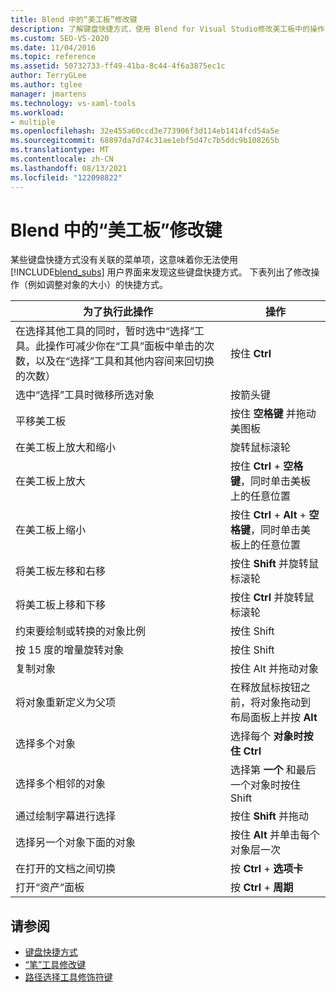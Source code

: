 ```yaml
---
title: Blend 中的“美工板”修改键
description: 了解键盘快捷方式，使用 Blend for Visual Studio修改美工板中的操作，例如缩放、调整大小以及平移。
ms.custom: SEO-VS-2020
ms.date: 11/04/2016
ms.topic: reference
ms.assetid: 50732733-ff49-41ba-8c44-4f6a3875ec1c
author: TerryGLee
ms.author: tglee
manager: jmartens
ms.technology: vs-xaml-tools
ms.workload:
- multiple
ms.openlocfilehash: 32e455a60ccd3e773906f3d114eb1414fcd54a5e
ms.sourcegitcommit: 68897da7d74c31ae1ebf5d47c7b5ddc9b108265b
ms.translationtype: MT
ms.contentlocale: zh-CN
ms.lasthandoff: 08/13/2021
ms.locfileid: "122098822"
---
```

# <a name="artboard-modifier-keys-in-blend"></a>Blend 中的“美工板”修改键
某些键盘快捷方式没有关联的菜单项，这意味着你无法使用 [!INCLUDE[blend_subs](../debugger/includes/blend_subs_md.md)] 用户界面来发现这些键盘快捷方式。 下表列出了修改操作（例如调整对象的大小）的快捷方式。

|为了执行此操作|操作|
| - |-------------|
|在选择其他工具的同时，暂时选中“选择”工具。此操作可减少你在“工具”面板中单击的次数，以及在“选择”工具和其他内容间来回切换的次数）|按住 **Ctrl**|
|选中“选择”工具时微移所选对象|按箭头键|
|平移美工板|按住 **空格键** 并拖动美图板|
|在美工板上放大和缩小|旋转鼠标滚轮|
|在美工板上放大|按住 **Ctrl** + **空格键**，同时单击美板上的任意位置|
|在美工板上缩小|按住 **Ctrl** + **Alt** + **空格键**，同时单击美板上的任意位置|
|将美工板左移和右移|按住 **Shift** 并旋转鼠标滚轮|
|将美工板上移和下移|按住 **Ctrl** 并旋转鼠标滚轮|
|约束要绘制或转换的对象比例|按住 Shift|
|按 15 度的增量旋转对象|按住 Shift|
|复制对象|按住 Alt 并拖动对象|
|将对象重新定义为父项|在释放鼠标按钮之前，将对象拖动到布局面板上并按 **Alt**|
|选择多个对象|选择每个 **对象时按住 Ctrl**|
|选择多个相邻的对象|选择第 **一个** 和最后一个对象时按住 Shift|
|通过绘制字幕进行选择|按住 **Shift** 并拖动|
|选择另一个对象下面的对象|按住 **Alt** 并单击每个对象层一次|
|在打开的文档之间切换|按 **Ctrl** + **选项卡**|
|打开“资产”面板|按 **Ctrl** + **周期**|

## <a name="see-also"></a>请参阅

- [键盘快捷方式](../xaml-tools/keyboard-shortcuts-in-blend.md)
- [“笔”工具修改键](../xaml-tools/pen-tool-modifier-keys-in-blend.md)
- [路径选择工具修饰符键](../xaml-tools/direct-selection-tool-modifier-keys-in-blend.md)
